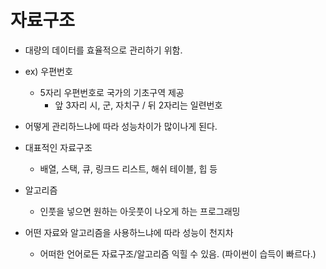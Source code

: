 # 자료구조

- 대량의 데이터를 효율적으로 관리하기 위함.

- ex) 우편번호
  - 5자리 우편번호로 국가의 기초구역 제공
    - 앞 3자리 시, 군, 자치구 / 뒤 2자리는 일련번호

- 어떻게 관리하느냐에 따라 성능차이가 많이나게 된다.

- 대표적인 자료구조
  - 배열, 스택, 큐, 링크드 리스트, 해쉬 테이블, 힙 등

- 알고리즘
  - 인풋을 넣으면 원하는 아웃풋이 나오게 하는 프로그래밍

- 어떤 자료와 알고리즘을 사용하느냐에 따라 성능이 천지차
  - 어떠한 언어로든 자료구조/알고리즘 익힐 수 있음. (파이썬이 습득이 빠르다.)
